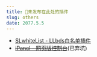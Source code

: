 ```yaml
---
title: 💬未发布在此处的插件
slug: others
date: 2077.5.5
---
```



- [SLwhiteList - LLbds白名单插件](https://www.minebbs.com/resources/serein-llbds-slwhitelist-llbds-js.5216/)
- [~~iPanel - 网页版控制台~~](https://ipanel.serein.cc)(已弃坑)

